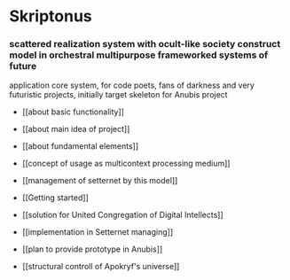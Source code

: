 # Skriptonus 
### scattered realization system with ocult-like society construct model in orchestral multipurpose frameworked systems of future

application core system, for code poets, fans of darkness and very futuristic projects, initially target skeleton for Anubis project


- [[about basic functionality]]
- [[about main idea of project]]
- [[about fundamental elements]]
- [[concept of usage as multicontext processing medium]]
- [[management of setternet by this model]]

- [[Getting started]]

- [[solution for United Congregation of Digital Intellects]]
- [[implementation in Setternet managing]]
- [[plan to provide prototype in Anubis]]
- [[structural controll of Apokryf's universe]]
